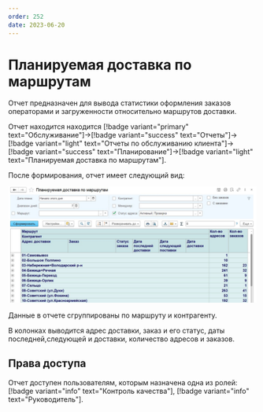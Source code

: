 ```yaml
---
order: 252
date: 2023-06-20
---
```

# Планируемая доставка по маршрутам

Отчет предназначен для вывода статистики оформления заказов операторами и загруженности относительно маршрутов доставки.

Отчет находится находится [!badge variant="primary" text="Обслуживание"]->[!badge variant="success" text="Отчеты"]->[!badge variant="light" text="Отчеты по обслуживанию клиента"]->[!badge variant="success" text="Планирование"]->[!badge variant="light" text="Планируемая доставка по маршрутам"].

После формирования, отчет имеет следующий вид:

![Планируемая доставка по маршрутам](/images/Отчет_планируемая_доставка_по_маршрутам.jpg)

Данные в отчете сгруппированы по маршруту и контрагенту.

В колонках выводится адрес доставки, заказ и его статус, даты последней,следующей и доставки, количество адресов и заказов.

## Права доступа

Отчет доступен пользователям, которым назначена одна из ролей: [!badge variant="info" text="Контроль качества"], [!badge variant="info" text="Руководитель"].
